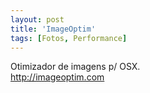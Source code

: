 ```yaml
---
layout: post
title: 'ImageOptim'
tags: [Fotos, Performance]
---
```


Otimizador de imagens p/ OSX.<br>
<http://imageoptim.com>
